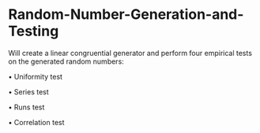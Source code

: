 # Random-Number-Generation-and-Testing
 Will create a linear congruential generator and perform
four empirical tests on the generated random numbers:

• Uniformity test

• Series test

• Runs test

• Correlation test

